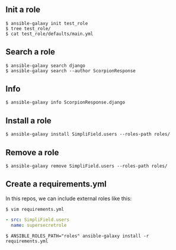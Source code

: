 ## Init a role

    $ ansible-galaxy init test_role
    $ tree test_role/
    $ cat test_role/defaults/main.yml

## Search a role

    $ ansible-galaxy search django
    $ ansible-galaxy search --author ScorpionResponse

## Info

    $ ansible-galaxy info ScorpionResponse.django

## Install a role

    $ ansible-galaxy install SimpliField.users --roles-path roles/

## Remove a role

    $ ansible-galaxy remove SimpliField.users --roles-path roles/

## Create a requirements.yml
In this repos, we can include external roles like this:

    $ vim requirements.yml

```yml
- src: SimpliField.users
  name: supersecretrole
```

    $ ANSIBLE_ROLES_PATH="roles" ansible-galaxy install -r requirements.yml
